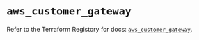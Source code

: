 # `aws_customer_gateway`

Refer to the Terraform Registory for docs: [`aws_customer_gateway`](https://registry.terraform.io/providers/hashicorp/aws/4.64.0/docs/resources/customer_gateway).
